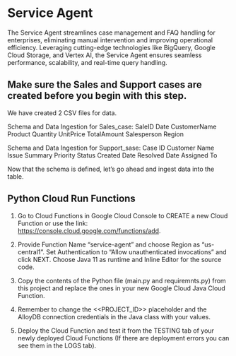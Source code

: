 # Service Agent
The Service Agent streamlines case management and FAQ handling for enterprises, eliminating manual intervention and improving operational efficiency. Leveraging cutting-edge technologies like BigQuery, Google Cloud Storage, and Vertex AI, the Service Agent ensures seamless performance, scalability, and real-time query handling.

## Make sure the Sales and Support cases are created before you begin with this step.

We have created 2 CSV files for data.

Schema and Data Ingestion for Sales_case:
SaleID	Date	CustomerName	Product	Quantity	UnitPrice	TotalAmount	Salesperson	Region

Schema and Data Ingestion for Support_sase:
Case ID	Customer Name	Issue Summary	Priority	Status	Created Date	Resolved Date	Assigned To 

Now that the schema is defined, let’s go ahead and ingest data into the table.

## Python Cloud Run Functions

1. Go to Cloud Functions in Google Cloud Console to CREATE a new Cloud Function or use the link: https://console.cloud.google.com/functions/add. 

2. Provide Function Name “service-agent” and choose Region as “us-central1”. Set Authentication to “Allow unauthenticated invocations” and click NEXT. Choose Java 11 as runtime and Inline Editor for the source code.

3. Copy the contents of the Python file (main.py and requiremnts.py) from this project and replace the ones in your new Google Cloud Java Cloud Function.

4. Remember to change the <<PROJECT_ID>> placeholder and the AlloyDB connection credentials in the Java class with your values.

5. Deploy the Cloud Function and test it from the TESTING tab of your newly deployed Cloud Functions (If there are deployment errors you can see them in the LOGS tab).

